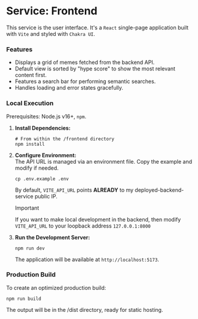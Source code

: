 # **Service: Frontend**

This service is the user interface. It's a `React` single-page application built with `Vite` and styled with `Chakra UI`.

### **Features**

* Displays a grid of memes fetched from the backend API.  
* Default view is sorted by "hype score" to show the most relevant content first.  
* Features a search bar for performing semantic searches.  
* Handles loading and error states gracefully.  

### **Local Execution**

Prerequisites: Node.js v16+, `npm`.

1. **Install Dependencies:**  
   ```
   # From within the /frontend directory  
   npm install
   ```

2. **Configure Environment:**  
   The API URL is managed via an environment file. Copy the example and modify if needed.  
   ```
   cp .env.example .env
   ```

   By default, `VITE_API_URL` points **ALREADY** to my deployed-backend-service public IP.

   > [!IMPORTANT]  
   > If you want to make local development in the backend, then modify `VITE_API_URL` to
   > your loopback address `127.0.0.1:8000`
3. **Run the Development Server:**  
   ```
   npm run dev
   ```

   The application will be available at `http://localhost:5173`.


### **Production Build**

To create an optimized production build:  
```
npm run build
```

The output will be in the /dist directory, ready for static hosting.